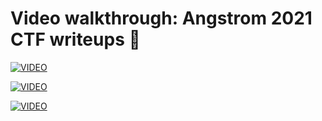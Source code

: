 # Video walkthrough: Angstrom 2021 CTF writeups 💜

[![VIDEO](https://img.youtube.com/vi/2pqG6opzrug/0.jpg)](https://youtu.be/2pqG6opzrug "Angstrom 2021: Pwn")

[![VIDEO](https://img.youtube.com/vi/MhkVkOpj5OI/0.jpg)](https://youtu.be/MhkVkOpj5OI "Angstrom 2021: Reversing")

[![VIDEO](https://img.youtube.com/vi/c147fBCppb8/0.jpg)](https://youtu.be/c147fBCppb8 "Angstrom 2021: Web")
